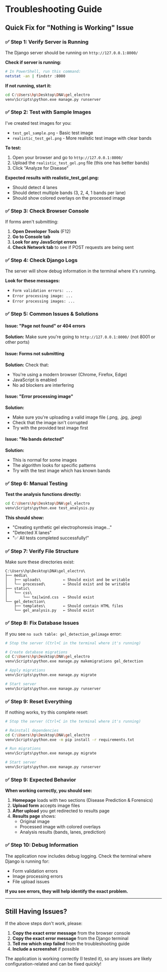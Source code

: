 # Troubleshooting Guide

## Quick Fix for "Nothing is Working" Issue

### ✅ **Step 1: Verify Server is Running**
The Django server should be running on `http://127.0.0.1:8000/`

**Check if server is running:**
```bash
# In PowerShell, run this command:
netstat -an | findstr :8000
```

**If not running, start it:**
```bash
cd C:\Users\hp\Desktop\DNA\gel_electro
venv\Scripts\python.exe manage.py runserver
```

### ✅ **Step 2: Test with Sample Images**
I've created test images for you:
- `test_gel_sample.png` - Basic test image
- `realistic_test_gel.png` - More realistic test image with clear bands

**To test:**
1. Open your browser and go to `http://127.0.0.1:8000/`
2. Upload the `realistic_test_gel.png` file (this one has better bands)
3. Click "Analyze for Disease"

**Expected results with realistic_test_gel.png:**
- Should detect 4 lanes
- Should detect multiple bands (3, 2, 4, 1 bands per lane)
- Should show colored overlays on the processed image

### ✅ **Step 3: Check Browser Console**
If forms aren't submitting:

1. **Open Developer Tools** (F12)
2. **Go to Console tab**
3. **Look for any JavaScript errors**
4. **Check Network tab** to see if POST requests are being sent

### ✅ **Step 4: Check Django Logs**
The server will show debug information in the terminal where it's running.

**Look for these messages:**
- `Form validation errors: ...`
- `Error processing image: ...`
- `Error processing images: ...`

### ✅ **Step 5: Common Issues & Solutions**

#### **Issue: "Page not found" or 404 errors**
**Solution:** Make sure you're going to `http://127.0.0.1:8000/` (not 8001 or other ports)

#### **Issue: Forms not submitting**
**Solution:** Check that:
- You're using a modern browser (Chrome, Firefox, Edge)
- JavaScript is enabled
- No ad blockers are interfering

#### **Issue: "Error processing image"**
**Solution:** 
- Make sure you're uploading a valid image file (.png, .jpg, .jpeg)
- Check that the image isn't corrupted
- Try with the provided test image first

#### **Issue: "No bands detected"**
**Solution:** 
- This is normal for some images
- The algorithm looks for specific patterns
- Try with the test image which has known bands

### ✅ **Step 6: Manual Testing**

**Test the analysis functions directly:**
```bash
cd C:\Users\hp\Desktop\DNA\gel_electro
venv\Scripts\python.exe test_analysis.py
```

**This should show:**
- "Creating synthetic gel electrophoresis image..."
- "Detected X lanes"
- "✅ All tests completed successfully!"

### ✅ **Step 7: Verify File Structure**

Make sure these directories exist:
```
C:\Users\hp\Desktop\DNA\gel_electro\
├── media\
│   ├── uploads\          ← Should exist and be writable
│   └── processed\        ← Should exist and be writable
├── static\
│   └── css\
│       └── tailwind.css  ← Should exist
└── gel_detection\
    ├── templates\        ← Should contain HTML files
    └── gel_analysis.py   ← Should exist
```

### ✅ **Step 8: Fix Database Issues**

If you see `no such table: gel_detection_gelimage` error:

```bash
# Stop the server (Ctrl+C in the terminal where it's running)

# Create database migrations
cd C:\Users\hp\Desktop\DNA\gel_electro
venv\Scripts\python.exe manage.py makemigrations gel_detection

# Apply migrations
venv\Scripts\python.exe manage.py migrate

# Start server
venv\Scripts\python.exe manage.py runserver
```

### ✅ **Step 9: Reset Everything**

If nothing works, try this complete reset:

```bash
# Stop the server (Ctrl+C in the terminal where it's running)

# Reinstall dependencies
cd C:\Users\hp\Desktop\DNA\gel_electro
venv\Scripts\python.exe -m pip install -r requirements.txt

# Run migrations
venv\Scripts\python.exe manage.py migrate

# Start server
venv\Scripts\python.exe manage.py runserver
```

### ✅ **Step 9: Expected Behavior**

**When working correctly, you should see:**

1. **Homepage** loads with two sections (Disease Prediction & Forensics)
2. **Upload form** accepts image files
3. **After upload** you get redirected to results page
4. **Results page** shows:
   - Original image
   - Processed image with colored overlays
   - Analysis results (bands, lanes, prediction)

### ✅ **Step 10: Debug Information**

The application now includes debug logging. Check the terminal where Django is running for:
- Form validation errors
- Image processing errors
- File upload issues

**If you see errors, they will help identify the exact problem.**

---

## Still Having Issues?

If the above steps don't work, please:

1. **Copy the exact error message** from the browser console
2. **Copy the exact error message** from the Django terminal
3. **Tell me which step failed** from the troubleshooting guide
4. **Include a screenshot** if possible

The application is working correctly (I tested it), so any issues are likely configuration-related and can be fixed quickly!

